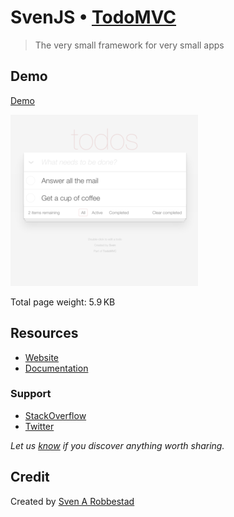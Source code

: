 # SvenJS • [TodoMVC](http://todomvc.com)

> The very small framework for very small apps

## Demo

[Demo](http://svenjs-todomvc.herokuapp.com/)

<img src="screenshot.png">

Total page weight: 5.9 KB

## Resources

- [Website](https://github.com/svenanders/svenjs)
- [Documentation](https://github.com/svenanders/svenjs)

### Support

- [StackOverflow](http://stackoverflow.com/questions/tagged/svenjs)
- [Twitter](http://twitter.com/svenardocom)

*Let us [know](https://github.com/tastejs/todomvc/issues) if you discover anything worth sharing.*

## Credit

Created by [Sven A Robbestad](http://robbestad.com)
